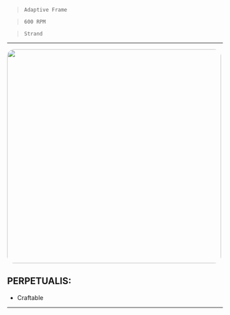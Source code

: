 > `Adaptive Frame`

> `600 RPM`

> `Strand`

---

<img src="https://bungie.net/common/destiny2_content/screenshots/392008588.jpg" width="500px" style="border-radius: 16px">

## PERPETUALIS:

-   Craftable

---

